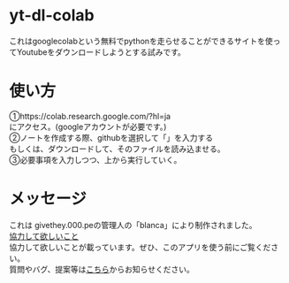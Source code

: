 # yt-dl-colab
これはgooglecolabという無料でpythonを走らせることができるサイトを使ってYoutubeをダウンロードしようとする試みです。
# 使い方
①https://colab.research.google.com/?hl=ja<br>にアクセス。(googleアカウントが必要です。)<br>
②ノートを作成する際、githubを選択して「」を入力する<br>
もしくは、ダウンロードして、そのファイルを読み込ませる。<br>
③必要事項を入力しつつ、上から実行していく。<br>
# メッセージ
これは givethey.000.peの管理人の「blanca」により制作されました。<br>
[協力して欲しいこと](http://givethey.000.pe/forum/index.php?topic=10.0)<br>
協力して欲しいことが載っています。ぜひ、このアプリを使う前にご覧ください。<br>
質問やバグ、提案等は[こちら](http://givethey.000.pe/forum/index.php?topic=9.0)からお知らせください。
